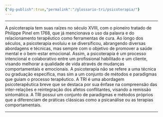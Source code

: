 ```yaml
---
{"dg-publish":true,"permalink":"/glossario-tri/psicoterapia/"}
---
```



---


A psicoterapia tem suas raízes no século XVIII, com o pioneiro tratado de Philippe Pinel em 1768, que já mencionava o uso da palavra e do relacionamento terapêutico como ferramentas de cura. Ao longo dos séculos, a psicoterapia evoluiu e se diversificou, abrangendo diversas abordagens e técnicas, mas sempre com o objetivo de promover a saúde mental e o bem-estar emocional. Assim, a psicoterapia é um processo intencional e colaborativo entre um profissional habilitado e um cliente, visando melhorar a qualidade de vida através de mudanças comportamentais e emocionais. A psicoterapia não se refere a uma técnica ou graduação específica, mas sim a um conjunto de métodos e paradigmas que guiam o processo terapêutico.
A TRI é uma abordagem psicoterapêutica breve que se destaca por sua ênfase na compreensão das inter-relações e reintegração dos afetos conflitantes, visando a remissão sintomática. A TRI possui um conjunto de paradigmas e métodos próprios que a diferenciam de práticas clássicas como a psicanálise ou as terapias comportamentais.

----



